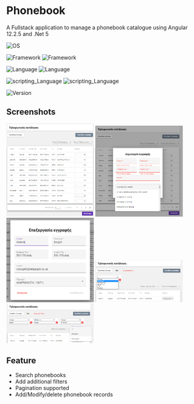 # Phonebook

A Fullstack application to manage a phonebook catalogue using Angular 12.2.5 and .Net 5

![OS](https://img.shields.io/badge/OS-cross_platform-lightgrey)

![Framework](https://img.shields.io/badge/framework-Angular%2012.2.5-red)
![Framework](https://img.shields.io/badge/framework-.Net%205-green)

![Language](https://img.shields.io/badge/language-C%23-brightgreen)
![Language](https://img.shields.io/badge/language-Typescript-blue)

![scripting_Language](https://img.shields.io/badge/scripting_Language-CSS-pink)
![scripting_Language](https://img.shields.io/badge/scripting_Language-HTML-orange)

![Version](https://img.shields.io/badge/version-v1.0.0.0-blue)

## Screenshots

<div>
  <img src="https://github.com/mhtros/phonebook/blob/main/images/image1.PNG" width="230px" />
  <img src="https://github.com/mhtros/phonebook/blob/main/images/image2.PNG" width="230px" />  
  <img src="https://github.com/mhtros/phonebook/blob/main/images/image3.PNG" width="230px" />  
  <img src="https://github.com/mhtros/phonebook/blob/main/images/image4.PNG" width="230px" />  
  <img src="https://github.com/mhtros/phonebook/blob/main/images/image5.PNG" width="230px" />  
</div>

## Feature

- Search phonebooks
- Add additional filters
- Pagination supported
- Add/Modify/delete phonebook records
